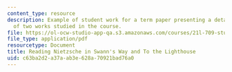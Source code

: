 ```yaml
---
content_type: resource
description: Example of student work for a term paper presenting a detailed comparison
  of two works studied in the course.
file: https://ol-ocw-studio-app-qa.s3.amazonaws.com/courses/21l-709-studies-in-literary-history-modernism-from-nietzsche-to-fellini-fall-2010/c63ba2d2a37aab3e628a70921bad76a0_MIT21L_709F10_assn02.pdf
file_type: application/pdf
resourcetype: Document
title: Reading Nietzsche in Swann's Way and To the Lighthouse
uid: c63ba2d2-a37a-ab3e-628a-70921bad76a0
---
```

